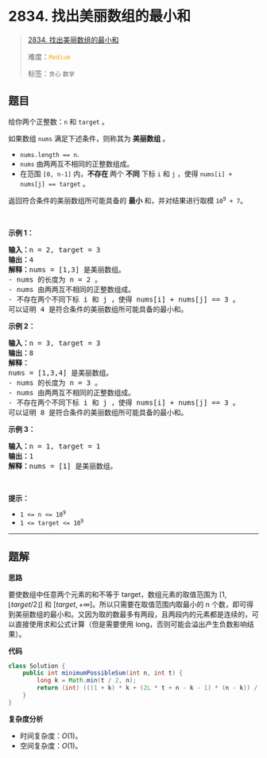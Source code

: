 # 2834. 找出美丽数组的最小和

> [2834. 找出美丽数组的最小和](https://leetcode.cn/problems/find-the-minimum-possible-sum-of-a-beautiful-array/)
>
> 难度：<font color=orange>`Medium`</font>
>
> 标签：`贪心` `数学`

## 题目

<p>给你两个正整数：<code>n</code> 和 <code>target</code> 。</p>

<p>如果数组 <code>nums</code> 满足下述条件，则称其为 <strong>美丽数组</strong> 。</p>

<ul>
	<li><code>nums.length == n</code>.</li>
	<li><code>nums</code> 由两两互不相同的正整数组成。</li>
	<li>在范围 <code>[0, n-1]</code> 内，<strong>不存在 </strong>两个 <strong>不同</strong> 下标 <code>i</code> 和 <code>j</code> ，使得 <code>nums[i] + nums[j] == target</code> 。</li>
</ul>

<p>返回符合条件的美丽数组所可能具备的 <strong>最小</strong> 和，并对结果进行取模 <code>10<sup>9</sup>&nbsp;+ 7</code>。</p>

<p>&nbsp;</p>

<p><strong>示例 1：</strong></p>

<pre>
<strong>输入：</strong>n = 2, target = 3
<strong>输出：</strong>4
<strong>解释：</strong>nums = [1,3] 是美丽数组。
- nums 的长度为 n = 2 。
- nums 由两两互不相同的正整数组成。
- 不存在两个不同下标 i 和 j ，使得 nums[i] + nums[j] == 3 。
可以证明 4 是符合条件的美丽数组所可能具备的最小和。</pre>

<p><strong>示例 2：</strong></p>

<pre>
<strong>输入：</strong>n = 3, target = 3
<strong>输出：</strong>8
<strong>解释：</strong>
nums = [1,3,4] 是美丽数组。 
- nums 的长度为 n = 3 。 
- nums 由两两互不相同的正整数组成。 
- 不存在两个不同下标 i 和 j ，使得 nums[i] + nums[j] == 3 。
可以证明 8 是符合条件的美丽数组所可能具备的最小和。</pre>

<p><strong>示例 3：</strong></p>

<pre>
<strong>输入：</strong>n = 1, target = 1
<strong>输出：</strong>1
<strong>解释：</strong>nums = [1] 是美丽数组。
</pre>

<p>&nbsp;</p>

<p><strong>提示：</strong></p>

<ul>
	<li><code>1 &lt;= n &lt;= 10<sup>9</sup></code></li>
	<li><code>1 &lt;= target &lt;= 10<sup>9</sup></code></li>
</ul>


--------------------

## 题解

**思路**

要使数组中任意两个元素的和不等于 target，数组元素的取值范围为 $[1, \left\lfloor target/2 \right\rfloor]$ 和 $[target, +∞]$​。所以只需要在取值范围内取最小的 n 个数，即可得到美丽数组的最小和。又因为取的数最多有两段，且两段内的元素都是连续的，可以直接使用求和公式计算（但是需要使用 long，否则可能会溢出产生负数影响结果）。

**代码**

```java
class Solution {
    public int minimumPossibleSum(int n, int t) {
        long k = Math.min(t / 2, n);
        return (int) (((1 + k) * k + (2L * t + n - k - 1) * (n - k)) / 2 % 1_000_000_007);
    }
}
```

**复杂度分析**

- 时间复杂度：$O(1)$。
- 空间复杂度：$O(1)$。
